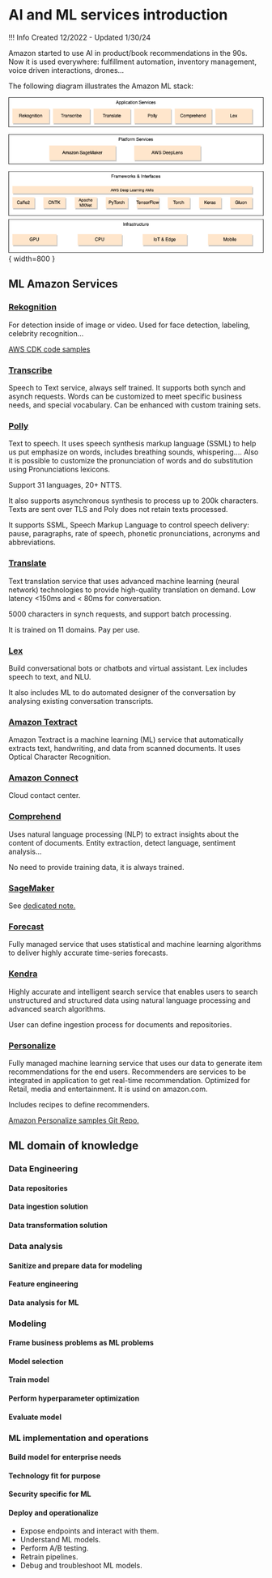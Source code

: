 # AI and ML services introduction

!!! Info
    Created 12/2022 - Updated 1/30/24

Amazon started to use AI in product/book recommendations in the 90s. Now it is used everywhere: fulfillment automation, inventory management, voice driven interactions, drones... 

The following diagram illustrates the Amazon ML stack:

![](./diagrams/ml-stack.drawio.png){ width=800 }

## ML Amazon Services

### [Rekognition](https://docs.aws.amazon.com/rekognition/latest/dg/what-is.html)

For detection inside of image or video. Used for face detection, labeling, celebrity recognition...

[AWS CDK code samples](https://github.com/awsdocs/aws-doc-sdk-examples/tree/main/python/example_code/rekognition#code-examples)

### [Transcribe](https://docs.aws.amazon.com/transcribe/latest/dg/what-is.html)

Speech to Text service, always self trained. It supports both synch and asynch requests. Words can be customized to meet specific business needs, and special vocabulary. Can be enhanced with custom training sets. 

### [Polly](https://docs.aws.amazon.com/polly/latest/dg/what-is.html)

Text to speech. It uses speech synthesis markup language (SSML) to help us put emphasize on words, includes breathing sounds, whispering.... Also it is possible to customize the pronunciation of words and do substitution using Pronunciations lexicons. 

Support 31 languages, 20+ NTTS.

It also supports asynchronous synthesis to process up to 200k characters. Texts are sent over TLS and Poly does not retain texts processed. 

It supports SSML, Speech Markup Language to control speech delivery: pause, paragraphs, rate of speech, phonetic pronunciations, acronyms and abbreviations.

### [Translate](https://docs.aws.amazon.com/translate/latest/dg/what-is.html)

Text translation service that uses advanced machine learning (neural network) technologies to provide high-quality translation on demand. Low latency <150ms and < 80ms for conversation.

5000 characters in synch requests, and support batch processing.

It is trained on 11 domains. Pay per use.

### [Lex](https://docs.aws.amazon.com/lex/latest/dg/what-is.html)

Build conversational bots or chatbots and virtual assistant. Lex includes speech to text, and NLU.

It also includes ML to do automated designer of the conversation by analysing existing conversation transcripts.

### [Amazon Textract](https://aws.amazon.com/textract/)

Amazon Textract is a machine learning (ML) service that automatically extracts text, handwriting, and data from scanned documents. It uses Optical Character Recognition.

### [Amazon Connect](https://docs.aws.amazon.com/connect/latest/adminguide/what-is-amazon-connect.html)

Cloud contact center.

### [Comprehend](https://docs.aws.amazon.com/comprehend/latest/dg/what-is.html)

Uses natural language processing (NLP) to extract insights about the content of documents. Entity extraction, detect language, sentiment analysis...

No need to provide training data, it is always trained.

### [SageMaker](./sagemaker.md)

See [dedicated note.](./sagemaker.md)

### [Forecast](https://docs.aws.amazon.com/forecast/latest/dg/what-is-forecast.html)

Fully managed service that uses statistical and machine learning algorithms to deliver highly accurate time-series forecasts.

### [Kendra](https://docs.aws.amazon.com/kendra/latest/dg/what-is.html)

Highly accurate and intelligent search service that enables users to search unstructured and structured data using natural language processing and advanced search algorithms. 

User can define ingestion process for documents and repositories.

### [Personalize](https://docs.aws.amazon.com/personalize/latest/dg/what-is.html)

Fully managed machine learning service that uses our data to generate item recommendations for the end users. Recommenders are services to be integrated in application to get real-time recommendation. Optimized for Retail, media and entertainment. It is usind on amazon.com.

Includes recipes to define recommenders.

[Amazon Personalize samples Git Repo.](https://github.com/aws-samples/amazon-personalize-samples/tree/master)

## ML domain of knowledge

### Data Engineering

#### Data repositories

#### Data ingestion solution

#### Data transformation solution

### Data analysis

#### Sanitize and prepare data for modeling

#### Feature engineering

#### Data analysis for ML

### Modeling

#### Frame business problems as ML problems

#### Model selection

#### Train model

#### Perform hyperparameter optimization

#### Evaluate model


### ML implementation and operations

#### Build model for enterprise needs

#### Technology fit for purpose

#### Security specific for ML

#### Deploy and operationalize

* Expose endpoints and interact with them.
* Understand ML models.
* Perform A/B testing.
* Retrain pipelines.
* Debug and troubleshoot ML models.